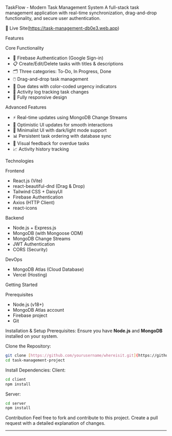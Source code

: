  TaskFlow - Modern Task Management System
A full-stack task management application with real-time synchronization, drag-and-drop functionality, and secure user authentication.
 
 🚀 Live Site(https://task-management-db0e3.web.app)

 Features

 Core Functionality
- 🔐 Firebase Authentication (Google Sign-in)
- 📋 Create/Edit/Delete tasks with titles & descriptions
- 🗂️ Three categories: To-Do, In Progress, Done
- 🖱️ Drag-and-drop task management
- 📅 Due dates with color-coded urgency indicators
- 📜 Activity log tracking task changes
- 📱 Fully responsive design

 Advanced Features
- ⚡ Real-time updates using MongoDB Change Streams
- 🔄 Optimistic UI updates for smooth interactions
- 🎨 Minimalist UI with dark/light mode support
- 📊 Persistent task ordering with database sync
- 🔔 Visual feedback for overdue tasks
- 📈 Activity history tracking

 Technologies

 Frontend
- React.js (Vite)
- react-beautiful-dnd (Drag & Drop)
- Tailwind CSS + DaisyUI
- Firebase Authentication
- Axios (HTTP Client)
- react-icons

 Backend
- Node.js + Express.js
- MongoDB (with Mongoose ODM)
- MongoDB Change Streams
- JWT Authentication
- CORS (Security)

 DevOps
- MongoDB Atlas (Cloud Database)
- Vercel (Hosting)

 Getting Started

Prerequisites
- Node.js (v18+)
- MongoDB Atlas account
- Firebase project
- Git

 Installation & Setup
 Prerequisites:
Ensure you have **Node.js** and **MongoDB** installed on your system.

 Clone the Repository:
```sh
git clone [https://github.com/yourusername/whereisit.git](https://github.com/noorjahan220/task-management-project.git)
cd task-management-project
```

 Install Dependencies:
 Client:
```sh
cd client
npm install
```
 Server:
```sh
cd server
npm install
```

Contribution
Feel free to fork and contribute to this project. Create a pull request with a detailed explanation of changes.



---
